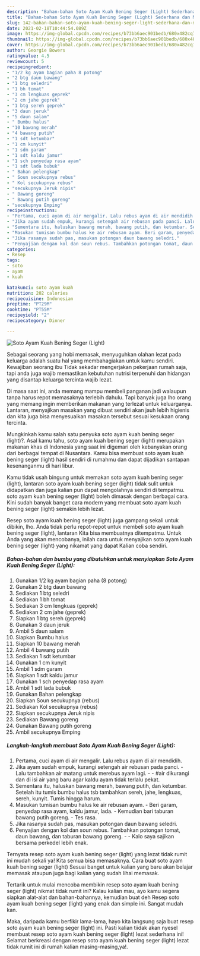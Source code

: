 ```yaml
---
description: "Bahan-bahan Soto Ayam Kuah Bening Seger (Light) Sederhana dan Mudah Dibuat"
title: "Bahan-bahan Soto Ayam Kuah Bening Seger (Light) Sederhana dan Mudah Dibuat"
slug: 142-bahan-bahan-soto-ayam-kuah-bening-seger-light-sederhana-dan-mudah-dibuat
date: 2021-02-18T10:44:54.089Z
image: https://img-global.cpcdn.com/recipes/b73bb6aec901bedb/680x482cq70/soto-ayam-kuah-bening-seger-light-foto-resep-utama.jpg
thumbnail: https://img-global.cpcdn.com/recipes/b73bb6aec901bedb/680x482cq70/soto-ayam-kuah-bening-seger-light-foto-resep-utama.jpg
cover: https://img-global.cpcdn.com/recipes/b73bb6aec901bedb/680x482cq70/soto-ayam-kuah-bening-seger-light-foto-resep-utama.jpg
author: Georgie Bowers
ratingvalue: 4.5
reviewcount: 5
recipeingredient:
- "1/2 kg ayam bagian paha 8 potong"
- "2 btg daun bawang"
- "1 btg seledri"
- "1 bh tomat"
- "3 cm lengkuas geprek"
- "2 cm jahe geprek"
- "1 btg sereh geprek"
- "3 daun jeruk"
- "5 daun salam"
- " Bumbu halus"
- "10 bawang merah"
- "4 bawang putih"
- "1 sdt ketumbar"
- "1 cm kunyit"
- "1 sdm garam"
- "1 sdt kaldu jamur"
- "1 sch penyedap rasa ayam"
- "1 sdt lada bubuk"
- " Bahan pelengkap"
- " Soun secukupnya rebus"
- " Kol secukupnya rebus"
- "secukupnya Jeruk nipis"
- " Bawang goreng"
- " Bawang putih goreng"
- "secukupnya Emping"
recipeinstructions:
- "Pertama, cuci ayam di air mengalir. Lalu rebus ayam di air mendidih."
- "Jika ayam sudah empuk, kurangi setengah air rebusan pada panci. Lalu tambahkan air matang untuk merebus ayam lagi.  #air dikurangi dan di isi air yang baru agar kaldu ayam tidak terlalu pekat."
- "Sementara itu, haluskan bawang merah, bawang putih, dan ketumbar. Setelah itu tumis bumbu halus tsb tambahkan sereh, jahe, lengkuas, sereh, kunyit. Tumis hingga harum."
- "Masukan tumisan bumbu halus ke air rebusan ayam. Beri garam, penyedap rasa ayam, kaldu jamur, lada. Kemudian bari taburan bawang putih goreng. Tes rasa."
- "Jika rasanya sudah pas, masukan potongan daun bawang seledri."
- "Penyajian dengan kol dan soun rebus. Tambahkan potongan tomat, daun bawang, dan taburan bawang goreng.  Kalo saya sajikan bersama perkedel lebih enak."
categories:
- Resep
tags:
- soto
- ayam
- kuah

katakunci: soto ayam kuah 
nutrition: 202 calories
recipecuisine: Indonesian
preptime: "PT29M"
cooktime: "PT55M"
recipeyield: "2"
recipecategory: Dinner

---
```



![Soto Ayam Kuah Bening Seger (Light)](https://img-global.cpcdn.com/recipes/b73bb6aec901bedb/680x482cq70/soto-ayam-kuah-bening-seger-light-foto-resep-utama.jpg)

Sebagai seorang yang hobi memasak, menyuguhkan olahan lezat pada keluarga adalah suatu hal yang membahagiakan untuk kamu sendiri. Kewajiban seorang ibu Tidak sekadar mengerjakan pekerjaan rumah saja, tapi anda juga wajib memastikan kebutuhan nutrisi terpenuhi dan hidangan yang disantap keluarga tercinta wajib lezat.

Di masa  saat ini, anda memang mampu membeli panganan jadi walaupun tanpa harus repot memasaknya terlebih dahulu. Tapi banyak juga lho orang yang memang ingin memberikan makanan yang terlezat untuk keluarganya. Lantaran, menyajikan masakan yang dibuat sendiri akan jauh lebih higienis dan kita juga bisa menyesuaikan masakan tersebut sesuai kesukaan orang tercinta. 



Mungkinkah kamu salah satu penyuka soto ayam kuah bening seger (light)?. Asal kamu tahu, soto ayam kuah bening seger (light) merupakan makanan khas di Indonesia yang saat ini digemari oleh kebanyakan orang dari berbagai tempat di Nusantara. Kamu bisa membuat soto ayam kuah bening seger (light) hasil sendiri di rumahmu dan dapat dijadikan santapan kesenanganmu di hari libur.

Kamu tidak usah bingung untuk memakan soto ayam kuah bening seger (light), lantaran soto ayam kuah bening seger (light) tidak sulit untuk didapatkan dan juga kalian pun dapat mengolahnya sendiri di tempatmu. soto ayam kuah bening seger (light) boleh dimasak dengan berbagai cara. Kini sudah banyak banget cara modern yang membuat soto ayam kuah bening seger (light) semakin lebih lezat.

Resep soto ayam kuah bening seger (light) juga gampang sekali untuk dibikin, lho. Anda tidak perlu repot-repot untuk membeli soto ayam kuah bening seger (light), lantaran Kita bisa membuatnya ditempatmu. Untuk Anda yang akan mencobanya, inilah cara untuk menyajikan soto ayam kuah bening seger (light) yang nikamat yang dapat Kalian coba sendiri.

<!--inarticleads1-->

##### Bahan-bahan dan bumbu yang dibutuhkan untuk menyiapkan Soto Ayam Kuah Bening Seger (Light):

1. Gunakan 1/2 kg ayam bagian paha (8 potong)
1. Gunakan 2 btg daun bawang
1. Sediakan 1 btg seledri
1. Sediakan 1 bh tomat
1. Sediakan 3 cm lengkuas (geprek)
1. Sediakan 2 cm jahe (geprek)
1. Siapkan 1 btg sereh (geprek)
1. Gunakan 3 daun jeruk
1. Ambil 5 daun salam
1. Siapkan  Bumbu halus
1. Siapkan 10 bawang merah
1. Ambil 4 bawang putih
1. Sediakan 1 sdt ketumbar
1. Gunakan 1 cm kunyit
1. Ambil 1 sdm garam
1. Siapkan 1 sdt kaldu jamur
1. Gunakan 1 sch penyedap rasa ayam
1. Ambil 1 sdt lada bubuk
1. Gunakan  Bahan pelengkap
1. Siapkan  Soun secukupnya (rebus)
1. Sediakan  Kol secukupnya (rebus)
1. Siapkan secukupnya Jeruk nipis
1. Sediakan  Bawang goreng
1. Gunakan  Bawang putih goreng
1. Ambil secukupnya Emping




<!--inarticleads2-->

##### Langkah-langkah membuat Soto Ayam Kuah Bening Seger (Light):

1. Pertama, cuci ayam di air mengalir. Lalu rebus ayam di air mendidih.
1. Jika ayam sudah empuk, kurangi setengah air rebusan pada panci. - Lalu tambahkan air matang untuk merebus ayam lagi. -  - #air dikurangi dan di isi air yang baru agar kaldu ayam tidak terlalu pekat.
1. Sementara itu, haluskan bawang merah, bawang putih, dan ketumbar. Setelah itu tumis bumbu halus tsb tambahkan sereh, jahe, lengkuas, sereh, kunyit. Tumis hingga harum.
1. Masukan tumisan bumbu halus ke air rebusan ayam. - Beri garam, penyedap rasa ayam, kaldu jamur, lada. - Kemudian bari taburan bawang putih goreng. - Tes rasa.
1. Jika rasanya sudah pas, masukan potongan daun bawang seledri.
1. Penyajian dengan kol dan soun rebus. Tambahkan potongan tomat, daun bawang, dan taburan bawang goreng. -  - Kalo saya sajikan bersama perkedel lebih enak.




Ternyata resep soto ayam kuah bening seger (light) yang lezat tidak rumit ini mudah sekali ya! Kita semua bisa memasaknya. Cara buat soto ayam kuah bening seger (light) Sesuai banget untuk kalian yang baru akan belajar memasak ataupun juga bagi kalian yang sudah lihai memasak.

Tertarik untuk mulai mencoba membikin resep soto ayam kuah bening seger (light) nikmat tidak rumit ini? Kalau kalian mau, ayo kamu segera siapkan alat-alat dan bahan-bahannya, kemudian buat deh Resep soto ayam kuah bening seger (light) yang enak dan simple ini. Sangat mudah kan. 

Maka, daripada kamu berfikir lama-lama, hayo kita langsung saja buat resep soto ayam kuah bening seger (light) ini. Pasti kalian tiidak akan nyesel membuat resep soto ayam kuah bening seger (light) lezat sederhana ini! Selamat berkreasi dengan resep soto ayam kuah bening seger (light) lezat tidak rumit ini di rumah kalian masing-masing,ya!.

